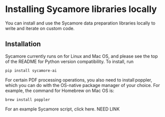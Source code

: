 # Installing Sycamore libraries locally

You can install and use the Sycamore data preparation libraries locally to write and iterate on custom code. 

## Installation 

Sycamore currently runs on for Linux and Mac OS, and please see the top of the README for Python version compatibility. To install, run 

`pip install sycamore-ai`

For certain PDF processing operations, you also need to install poppler, which you can do with the OS-native package manager of your choice. For example, the command for Homebrew on Mac OS is: 

`brew install poppler`

For an example Sycamore script, click here. NEED LINK
